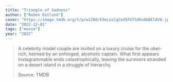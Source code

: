 ```yaml
---
title: "Triangle of Sadness"
author: ["Ruben Östlund"]
cover: "https://image.tmdb.org/t/p/w1280/k9eLozCgCed5FGTSdHu0bBElAV8.jpg"
date: "2022-12-01"
tags: ["movie"]
year: "2022"
---
```


> A celebrity model couple are invited on a luxury cruise for the uber-rich, helmed by an unhinged, alcoholic captain. What first appears Instagrammable ends catastrophically, leaving the survivors stranded on a desert island in a struggle of hierarchy.
>
> Source: TMDB

